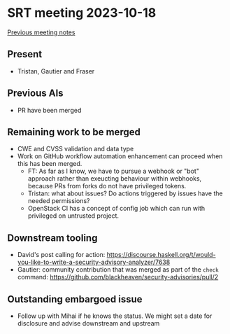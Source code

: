 # SRT meeting 2023-10-18

[Previous meeting notes](https://github.com/haskell/security-advisories/blob/main/meeting-notes/2023-10-04.md)

## Present

- Tristan, Gautier and Fraser

## Previous AIs

- PR have been merged

## Remaining work to be merged

- CWE and CVSS validation and data type
- Work on GitHub workflow automation enhancement can proceed when this has been merged.
    - FT: As far as I know, we have to pursue a webhook or "bot" approach
      rather than exeucting behaviour within webhooks, because PRs from
      forks do not have privileged tokens.
    - Tristan: what about issues?  Do actions triggered by issues have the needed permissions?
    - OpenStack CI has a concept of config job which can run with privileged on untrusted project.

## Downstream tooling

- David's post calling for action:
  https://discourse.haskell.org/t/would-you-like-to-write-a-security-advisory-analyzer/7638
- Gautier: community contribution that was merged as part of the `check` command: https://github.com/blackheaven/security-advisories/pull/2

## Outstanding embargoed issue

- Follow up with Mihai if he knows the status.  We might
  set a date for disclosure and advise downstream and upstream
